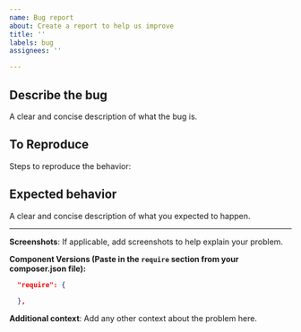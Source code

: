 ```yaml
---
name: Bug report
about: Create a report to help us improve
title: ''
labels: bug
assignees: ''

---
```


## Describe the bug
A clear and concise description of what the bug is.



## To Reproduce
Steps to reproduce the behavior:



## Expected behavior
A clear and concise description of what you expected to happen.



---
**Screenshots**:
If applicable, add screenshots to help explain your problem.

**Component Versions (Paste in the `require` section from your composer.json file):**
```json
  "require": {
  
  },
```

**Additional context**:
Add any other context about the problem here.
